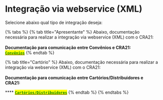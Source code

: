# Integração via webservice (XML)

Selecione abaixo qual tipo de integração deseja:

{% tabs %}
{% tab title="Apresentante" %}
Abaixo, documentação necessária para realizar a integração via webservice (XML) com o CRA21:\
\
**Documentação para comunicação entre Convênios e CRA21:**\
&#x20;[<mark style="color:green;">**`Convênios`**</mark>](convenios/)
{% endtab %}

{% tab title="Cartório" %}
Abaixo, documentação necessária para realizar a integração via webservice (XML) com o CRA21:\
\
**Documentação para comunicação entre Cartórios/Distribuidores e CRA21:**

&#x20;**** [<mark style="color:green;">**`Cartórios/Distribuidores`**</mark>](cartorios-distribuidores/)
{% endtab %}
{% endtabs %}
